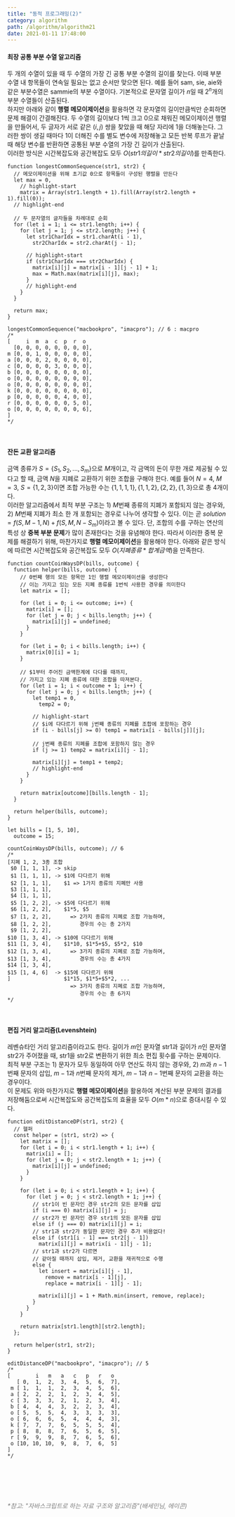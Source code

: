 ```yaml
---
title: "동적 프로그래밍(2)"
category: algorithm
path: /algorithm/algorithm21
date: 2021-01-11 17:48:00
---
```


#### 최장 공통 부분 수열 알고리즘

두 개의 수열이 있을 때 두 수열의 가장 긴 공통 부분 수열의 길이를 찾는다. 이때 부분 수열 내 항목들이 연속일 필요는 없고 순서만 맞으면 된다. 예를 들어 sam, sie, aie와 같은 부분수열은 sammie의 부분 수열이다. 기본적으로 문자열 길이가 $n$일 때 $2^n$개의 부분 수열들이 산출된다.  
하지만 아래와 같이 **행렬 메모이제이션**을 활용하면 각 문자열의 길이만큼씩만 순회하면 문제 해결이 간결해진다. 두 수열의 길이보다 1씩 크고 0으로 채워진 메모이제이션 행렬을 만들어서, 두 글자가 서로 같은 $(i, j)$ 쌍을 찾았을 때 해당 자리에 1을 더해놓는다. 그러한 쌍이 생길 때마다 1이 더해진 수를 별도 변수에 저장해놓고 모든 반복 루프가 끝날 때 해당 변수를 반환하면 공통된 부분 수열의 가장 긴 길이가 산출된다.  
이러한 방식은 시간복잡도와 공간복잡도 모두 $O(str1의 길이 * str2의 길이)$를 만족한다.

```jsx{numberLines: true}
function longestCommonSequence(str1, str2) {
  // 메모이제이션을 위해 초기값 0으로 항목들이 구성된 행렬을 만든다
  let max = 0,
    // highlight-start
    matrix = Array(str1.length + 1).fill(Array(str2.length + 1).fill(0));
  // highlight-end

  // 두 문자열의 글자들을 차례대로 순회
  for (let i = 1; i <= str1.length; i++) {
    for (let j = 1; j <= str2.length; j++) {
      let str1CharIdx = str1.charAt(i - 1),
        str2CharIdx = str2.charAt(j - 1);

      // highlight-start
      if (str1CharIdx === str2CharIdx) {
        matrix[i][j] = matrix[i - 1][j - 1] + 1;
        max = Math.max(matrix[i][j], max);
      }
      // highlight-end
    }
  }

  return max;
}

longestCommonSequence("macbookpro", "imacpro"); // 6 : macpro
/*
[     i  m  a  c  p  r  o
  [0, 0, 0, 0, 0, 0, 0, 0],
m [0, 0, 1, 0, 0, 0, 0, 0],
a [0, 0, 0, 2, 0, 0, 0, 0],
c [0, 0, 0, 0, 3, 0, 0, 0],
b [0, 0, 0, 0, 0, 0, 0, 0],
o [0, 0, 0, 0, 0, 0, 0, 0],
o [0, 0, 0, 0, 0, 0, 0, 0],
k [0, 0, 0, 0, 0, 0, 0, 0],
p [0, 0, 0, 0, 0, 4, 0, 0],
r [0, 0, 0, 0, 0, 0, 5, 0],
o [0, 0, 0, 0, 0, 0, 0, 6],
]
*/
```

<br />

#### 잔돈 교환 알고리즘

금액 종류가 $S = \{S{_1}, S{_2}, ... , S{_m}\}$으로 $M$개이고, 각 금액의 돈이 무한 개로 제공될 수 있다고 할 때, 금액 $N$을 지폐로 교환하기 위한 조합을 구해야 한다. 예를 들어 $N=4$, $M=3$, $S=\{1,2,3\}$이면 조합 가능한 수는 $\{1,1,1,1\}, \{1,1,2\}, \{2,2\}, \{1,3\}$으로 총 4개이다.  
이러한 알고리즘에서 최적 부분 구조는 1) $M$번째 종류의 지폐가 포함되지 않는 경우와, 2) $M$번째 지폐가 최소 한 개 포함되는 경우로 나누어 생각할 수 있다. 이는 곧 $solution = f(S, M-1, N) + f(S, M, N-S{_m})$이라고 볼 수 있다. 단, 조합의 수를 구하는 연산의 특성 상 **중복 부분 문제**가 많이 존재한다는 것을 유념해야 한다. 따라서 이러한 중복 문제를 해결하기 위해, 마찬가지로 **행렬 메모이제이션**을 활용해야 한다. 아래와 같은 방식에 따르면 시간복잡도와 공간복잡도 모두 $O(지폐 종류 * 합계금액)$을 만족한다.

```jsx{numberLines: true}
function countCoinWaysDP(bills, outcome) {
  function helper(bills, outcome) {
    // 0번째 행의 모든 항목만 1인 행렬 메모이제이션을 생성한다
    // 이는 가지고 있는 모든 지폐 종류를 1번씩 사용한 경우를 의미한다
    let matrix = [];

    for (let i = 0; i <= outcome; i++) {
      matrix[i] = [];
      for (let j = 0; j < bills.length; j++) {
        matrix[i][j] = undefined;
      }
    }

    for (let i = 0; i < bills.length; i++) {
      matrix[0][i] = 1;
    }

    // $1부터 주어진 금액한계에 다다를 때까지,
    // 가지고 있는 지폐 종류에 대한 조합을 따져본다.
    for (let i = 1; i < outcome + 1; i++) {
      for (let j = 0; j < bills.length; j++) {
        let temp1 = 0,
          temp2 = 0;

        // highlight-start
        // $i에 다다르기 위해 j번째 종류의 지폐를 조합에 포함하는 경우
        if (i - bills[j] >= 0) temp1 = matrix[i - bills[j]][j];

        // j번째 종류의 지폐를 조합에 포함하지 않는 경우
        if (j >= 1) temp2 = matrix[i][j - 1];

        matrix[i][j] = temp1 + temp2;
        // highlight-end
      }
    }

    return matrix[outcome][bills.length - 1];
  }

  return helper(bills, outcome);
}

let bills = [1, 5, 10],
  outcome = 15;

countCoinWaysDP(bills, outcome); // 6
/*
[지폐 1, 2, 3종 조합
 $0 [1, 1, 1], -> skip
 $1 [1, 1, 1], -> $1에 다다르기 위해
 $2 [1, 1, 1],    $1 => 1가지 종류의 지폐만 사용
 $3 [1, 1, 1],
 $4 [1, 1, 1],
 $5 [1, 2, 2], -> $5에 다다르기 위해
 $6 [1, 2, 2],    $1*5, $5
 $7 [1, 2, 2],      => 2가지 종류의 지폐로 조합 가능하며,
 $8 [1, 2, 2],         경우의 수는 총 2가지
 $9 [1, 2, 2],
$10 [1, 3, 4], -> $10에 다다르기 위해
$11 [1, 3, 4],    $1*10, $1*5+$5, $5*2, $10
$12 [1, 3, 4],      => 3가지 종류의 지폐로 조합 가능하며,
$13 [1, 3, 4],         경우의 수는 총 4가지
$14 [1, 3, 4],
$15 [1, 4, 6]  -> $15에 다다르기 위해
]                 $1*15, $1*5+$5*2, ...
                    => 3가지 종류의 지폐로 조합 가능하며,
                       경우의 수는 총 6가지
*/
```

<br />

#### 편집 거리 알고리즘(Levenshtein)

레벤슈타인 거리 알고리즘이라고도 한다. 길이가 $m$인 문자열 str1과 길이가 $n$인 문자열 str2가 주어졌을 때, str1을 str2로 변환하기 위한 최소 편집 횟수를 구하는 문제이다.  
최적 부분 구조는 1) 문자가 모두 동일하여 아무 연산도 하지 않는 경우와, 2) $m$과 $n-1$번째 문자의 삽입, $m-1$과 $n$번째 문자의 제거, $m-1$과 $n-1$번째 문자의 교환을 하는 경우이다.  
이 문제도 위와 마찬가지로 **행렬 메모이제이션**을 활용하여 계산된 부분 문제의 결과를 저장해둠으로써 시간복잡도와 공간복잡도의 효율을 모두 $O(m * n)$으로 증대시킬 수 있다.

```jsx{numberLines: true}
function editDistanceDP(str1, str2) {
  // 헬퍼
  const helper = (str1, str2) => {
    let matrix = [];
    for (let i = 0; i < str1.length + 1; i++) {
      matrix[i] = [];
      for (let j = 0; j < str2.length + 1; j++) {
        matrix[i][j] = undefined;
      }
    }

    for (let i = 0; i < str1.length + 1; i++) {
      for (let j = 0; j < str2.length + 1; j++) {
        // str1이 빈 문자인 경우 str2의 모든 문자를 삽입
        if (i === 0) matrix[i][j] = j;
        // str2가 빈 문자인 경우 str1의 모든 문자를 삽입
        else if (j === 0) matrix[i][j] = i;
        // str1과 str2가 동일한 문자인 경우 추가 비용없다!
        else if (str1[i - 1] === str2[j - 1])
          matrix[i][j] = matrix[i - 1][j - 1];
        // str1과 str2가 다르면
        // 같아질 때까지 삽입, 제거, 교환을 재귀적으로 수행
        else {
          let insert = matrix[i][j - 1],
            remove = matrix[i - 1][j],
            replace = matrix[i - 1][j - 1];

          matrix[i][j] = 1 + Math.min(insert, remove, replace);
        }
      }
    }

    return matrix[str1.length][str2.length];
  };

  return helper(str1, str2);
}

editDistanceDP("macbookpro", "imacpro"); // 5
/*
[        i   m   a   c   p   r   o
   [ 0,  1,  2,  3,  4,  5,  6,  7],
 m [ 1,  1,  1,  2,  3,  4,  5,  6],
 a [ 2,  2,  2,  1,  2,  3,  4,  5],
 c [ 3,  3,  3,  2,  1,  2,  3,  4],
 b [ 4,  4,  4,  3,  2,  2,  3,  4],
 o [ 5,  5,  5,  4,  3,  3,  3,  3],
 o [ 6,  6,  6,  5,  4,  4,  4,  3],
 k [ 7,  7,  7,  6,  5,  5,  5,  4],
 p [ 8,  8,  8,  7,  6,  5,  6,  5],
 r [ 9,  9,  9,  8,  7,  6,  5,  6],
 o [10, 10, 10,  9,  8,  7,  6,  5]
]
*/
```

<br />
<br />
<br />
<br />

<text style="color:gray">_\*참고: "자바스크립트로 하는 자료 구조와 알고리즘"(배세민님, 에이콘)_</text>
